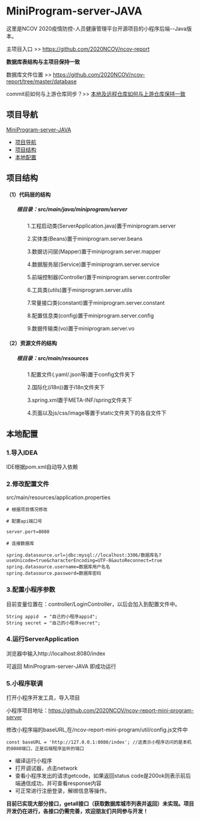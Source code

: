 # MiniProgram-server-JAVA

这里是NCOV 2020疫情防控-人员健康管理平台开源项目的小程序后端--Java版本。

主项目入口 >> https://github.com/2020NCOV/ncov-report

**数据库表结构与主项目保持一致** 

数据库文件位置 >> https://github.com/2020NCOV/ncov-report/tree/master/database

commit前如何与上游仓库同步？>> [本地及远程仓库如何与上游仓库保持一致](https://github.com/msq0313/MiniProgram-server-JAVA/blob/master/Git_tour.md)

## 项目导航

[MiniProgram-server-JAVA](#MiniProgram-server-JAVA)

- [项目导航](#项目导航)
- [项目结构](#项目结构)
- [本地配置](#本地配置)

## 项目结构

#### （1）代码层的结构

##### 　　根目录：src/main/java/miniprogram/server

　　　　1.工程启动类(ServerApplication.java)置于miniprogram.server

　　　　2.实体类(Beans)置于miniprogram.server.beans

　　　　3.数据访问层(Mapper)置于miniprogram.server.mapper

　　　　4.数据服务层(Service)置于miniprogram.server.service

　　　　5.前端控制器(Controller)置于miniprogram.server.controller

　　　　6.工具类(utils)置于miniprogram.server.utils

　　　　7.常量接口类(constant)置于miniprogram.server.constant

　　　　8.配置信息类(config)置于miniprogram.server.config

　　　　9.数据传输类(vo)置于miniprogram.server.vo

#### （2）资源文件的结构

##### 　　根目录：src/main/resources

　　　　1.配置文件(.yaml/.json等)置于config文件夹下

　　　　2.国际化(i18n))置于i18n文件夹下

　　　　3.spring.xml置于META-INF/spring文件夹下

　　　　4.页面以及js/css/image等置于static文件夹下的各自文件下

## 本地配置

### 1.导入IDEA

IDE根据pom.xml自动导入依赖

### 2.修改配置文件

src/main/resources/application.properties

~~~
# 根据项目情况修改

# 配置api端口号

server.port=8080

# 连接数据库

spring.datasource.url=jdbc:mysql://localhost:3306/数据库名?useUnicode=true&characterEncoding=UTF-8&autoReconnect=true
spring.datasource.username=数据库用户名名
spring.datasource.password=数据库密码
~~~

### 3.配置小程序参数

目前变量位置在：controller/LoginController，以后会加入到配置文件中。

~~~
String appid  = "自己的小程序appid";
String secret = "自己的小程序secret";
~~~

### 4.运行ServerApplication

浏览器中输入http://localhost:8080/index

可返回 MiniProgram-server-JAVA 即成功运行

### 5.小程序联调

打开小程序开发工具，导入项目

小程序项目地址：https://github.com/2020NCOV/ncov-report-mini-program-server

修改小程序端的baseURL,在/ncov-report-mini-program/util/config.js文件中

~~~
const baseURL = 'http://127.0.0.1:8080/index'; //这表示小程序访问的是本机的8080端口，正是后端程序监听的端口
~~~

- 编译运行小程序
- 打开调试器，点击network
- 查看小程序发出的请求getcode，如果返回status code是200ok则表示前后端通信成功，并可查看response内容
- 可正常进行注册登录，解绑信息等操作。



**目前已实现大部分接口，getall接口（获取数据库城市列表并返回）未实现。项目开发仍在进行，各接口仍需完善，欢迎朋友们共同参与开发！**